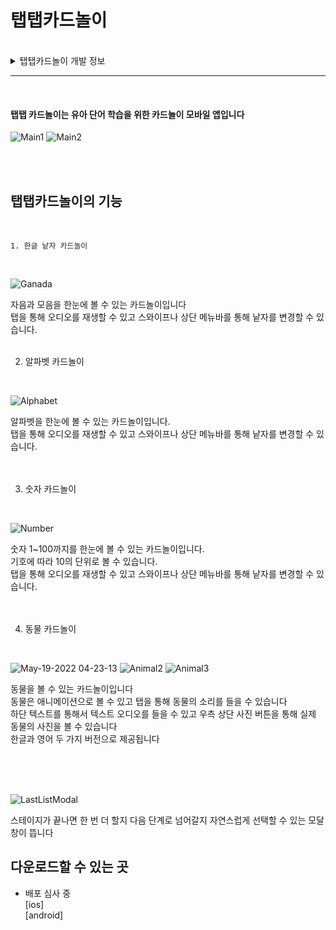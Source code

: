  # 탭탭카드놀이
<br/>
<details> 
	<summary> 탭탭카드놀이 개발 정보 </summary>   

##   개발 기간   
22.02.26 ~ (22.05.19 현재 스토어 배포 심사 중)
<br /><br />

## 기술 스택  
- React Native (Expo Bare Workflow)
- Firebase (Auth, Firestore, Social Authentication)
- Github
<br /><br />

## 그 외
- 인앱 결제 모듈 : [아임 포트](https://github.com/iamport/iamport-react-native)   
- 광고 : [Admob](https://www.npmjs.com/package/react-native-google-mobile-ads) 
- 디자인 툴 : AdobeXD
<br /><br />

## 개발이유  
사용자의 즉각적인 **피드백**이 중요하기 때문에 실제 유저가 주변에 있는 서비스를 만들고자 했습니다  
`프로토타입`을 빠르게 만들어서 지인들의 피드백을 들을 수도 있고, 이 결과물이 가치를 제공할 수 있다고 생각합니다.
<br /><br />

## 개발 목표
- Android / iOS 모바일 앱의 `기획`, `설계`, `디자인`, `개발`, `배포`, `유지 보수` 등의 모든 과정을 혼자 완성하기
- 모바일 데이터베이스 다뤄보기
- 소셜 로그인 구현하기
- 광고와 인앱 결제 구현하기
<br /><br />

## 발생한 이슈 및 해결
- [How to fix SSRProvider warning ??](https://coqoa.tistory.com/146?category=952814)
- [안드로이드 상태 바 가림 이슈](https://coqoa.tistory.com/155?category=952814)
- [Git 대용량 파일 커밋이 안된다? : Git LFS 사용하기](https://coqoa.tistory.com/158?category=952814)
- [Expo-av 여러 번 클릭 시 소리 멈추는 이슈](https://coqoa.tistory.com/163)
- [아임포트 결제 검증 로직 추가하기](https://coqoa.tistory.com/164)
<br /><br />

## 아쉬운 점
- 기본 모달창이 맘에 안들지만 네이티브단에서 구현해야 하는 부분이라 손을 데지 못한 것
- 개발 초반에 컴포넌트에 대한 이해가 부족해서 하나의 컴포넌트에 여러 가지 작업을 한 것
- 주기적인 리팩토링을 하지 않아서 막바지에 많은 시간을 할애한 것
- 라이브러리를 정확하게 이해하지 못하고 사용한 것
- 기능 구현 위주로 하드 코딩을 한 후 수정하지 못한 것
 <br /><br />

### 개선사항  
- `앱 이용 안내 스크린` 만들어서 첫 화면으로 제공하기
- `태블릿`에서도 사용할 수 있는 앱으로 확장하기
- `리팩토링`하기
- 기능별로 `컴포넌트화`하기  
- `성능 개선`하기
정확히 어느 부분에서 발생하는 문제인지 몰라서 해결하지 못한 부분이 많습니다.   
네이티브단에서 성능을 개선할 수 있는 부분들은 공부를 통해 해결할 예정이고    
콘텐츠 파일의 프레임 문제는 아래에 설명할 협업을 통해 더 좋은 퀄리티의 콘텐츠를 사용할 것입니다  

- `다양한 언어`로 콘텐츠를 제공하기  
현재는 한글 / 영어 두 가지 언어로 제작된 콘텐츠를 제공하고 있습니다
추후에는 일본어, 중국어, 스페인어 등 다양한 언어로도 제공할 예정입니다

- 동물 콘텐츠 늘리기  
Lottie 애니메이션을 무료 버전만 사용했기에 디자인 통일성도 없고 동물의 종류도 부족합니다  
디자이너와의 협업을 통한 콘텐츠의 양과 질을 향상, 전문 성우와의 협업을 통한 오디오 품질 향상이 가능합니다  
광고와 결제를 붙여서 수익화 관련 공부도 하면서 수익이 생기면 콘텐츠 부족 문제를 해결하는 데 많은 도움이 될 것이라 판단했고, 이를 통해 더 내실 있는 앱으로 만들고 싶습니다


### 개발하면서 공부한 것
- [네비게이터](https://coqoa.tistory.com/130?category=952814)
- [FlatList에서 JS 객체 배열 사용하기(문자열, 로컬 이미지)](https://coqoa.tistory.com/133?category=952814)
- [자식 컴포넌트에서 부모 컴포넌트의 state 변경하기](https://coqoa.tistory.com/132?category=952814)
- [screen component에서 navigation과 props 같이 주고받기](https://coqoa.tistory.com/134?category=952814)
- [React Native 폰트 적용하기](https://coqoa.tistory.com/135?category=952814)
- [useEffect, setTimeout, clearTimeout 사용하기](https://coqoa.tistory.com/136?category=952814)
- [Lottie files 적용하기](https://coqoa.tistory.com/143?category=952814)
- [아임 포트 결제 모듈 이용해서 Expo 인앱결제 구현하기](https://coqoa.tistory.com/145?category=952814)
- [Firebase, Auth, E-Mail 회원가입 및 로그인](https://coqoa.tistory.com/154?category=952814)
- [앱 아이콘 변경하기](https://coqoa.tistory.com/156?category=952814)
- [파이어베이스 소셜로그인 (Google)](https://coqoa.tistory.com/160?category=952814)
- [파이어베이스 소셜로그인 (Apple)](https://coqoa.tistory.com/161)
- [안드로이드배포] - 배포 완료 후 작성 예정
- [ios배포] - 배포 완료 후 작성 예정
</details>

--- 
<br/>

#### 탭탭 카드놀이는 유아 단어 학습을 위한 카드놀이 모바일 앱입니다   
![Main1](https://user-images.githubusercontent.com/81023768/169139195-ae30ef6d-9a03-4494-b394-cf7c822f1b51.png)
![Main2](https://user-images.githubusercontent.com/81023768/169139249-268aa124-b75f-4d3d-b0b1-8e10e0e404ca.png)

 <br/><br/>

## 탭탭카드놀이의 기능  
<br/>

    1. 한글 낱자 카드놀이  
<br/>  

![Ganada](https://user-images.githubusercontent.com/81023768/169139388-bbc80c83-f96a-45cd-b274-c198b2841fb8.gif)

자음과 모음을 한눈에 볼 수 있는 카드놀이입니다   
탭을 통해 오디오를 재생할 수 있고 스와이프나 상단 메뉴바를 통해 낱자를 변경할 수 있습니다. 
<br/><br/>

2. 알파벳 카드놀이  
<br/>  

![Alphabet](https://user-images.githubusercontent.com/81023768/169139459-a939dec4-bcc9-4986-a56a-eec468560a45.gif)

알파벳을 한눈에 볼 수 있는 카드놀이입니다.  
탭을 통해 오디오를 재생할 수 있고 스와이프나 상단 메뉴바를 통해 낱자를 변경할 수 있습니다.  
<br/><br/>

3. 숫자 카드놀이  
<br/>  

![Number](https://user-images.githubusercontent.com/81023768/169139508-3702a7e3-5c61-420e-9460-ea8a0fedf9cb.gif)

숫자 1~100까지를 한눈에 볼 수 있는 카드놀이입니다.   
기호에 따라 10의 단위로 볼 수 있습니다.  
탭을 통해 오디오를 재생할 수 있고 스와이프나 상단 메뉴바를 통해 낱자를 변경할 수 있습니다.  
<br/><br/>

4. 동물 카드놀이  
<br/>  

  ![May-19-2022 04-23-13](https://user-images.githubusercontent.com/81023768/169139987-746de901-0093-4e6b-9c93-e678217de3b1.gif)
  ![Animal2](https://user-images.githubusercontent.com/81023768/169139622-78aec275-7c9f-48e0-8b35-a9b964f442b8.gif)
  ![Animal3](https://user-images.githubusercontent.com/81023768/169139652-cd4c5985-510d-4dcd-a6f6-2b9dfdeebfe6.gif)

동물을 볼 수 있는 카드놀이입니다    
동물은 애니메이션으로 볼 수 있고 탭을 통해 동물의 소리를 들을 수 있습니다    
하단 텍스트를 통해서 텍스트 오디오를 들을 수 있고 우측 상단 사진 버튼을 통해 실제 동물의 사진을 볼 수 있습니다    
한글과 영어 두 가지 버전으로 제공됩니다    
<br/><br/>

<br/>  

![LastListModal](https://user-images.githubusercontent.com/81023768/169139725-3bcec28e-d7f4-43c6-a755-937c7733176e.gif)
<br/>

스테이지가 끝나면 한 번 더 할지 다음 단계로 넘어갈지 자연스럽게 선택할 수 있는 모달창이 뜹니다

## 다운로드할 수 있는 곳   
- 배포 심사 중  
[ios]  
[android]  
